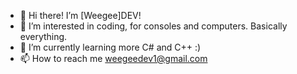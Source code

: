 - 👋 Hi there! I’m [Weegee]DEV!
- 👀 I’m interested in coding, for consoles and computers. Basically everything.
- 🌱 I’m currently learning more C# and C++ :)
- 📫 How to reach me weegeedev1@gmail.com

<!---
WeegeeDEVELOPER/WeegeeDEVELOPER is a ✨ special ✨ repository because its `README.md` (this file) appears on your GitHub profile.
You can click the Preview link to take a look at your changes.
--->
